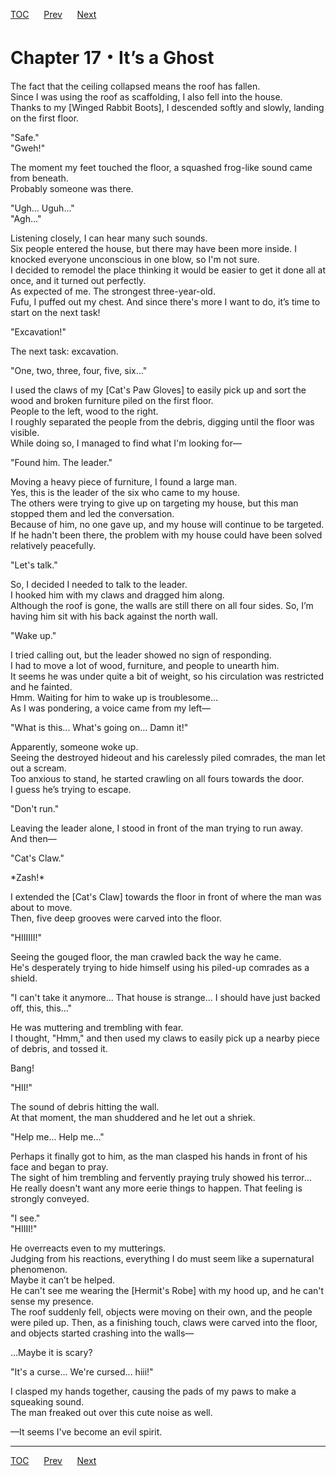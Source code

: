 [TOC](../readme.md)&nbsp;&nbsp;&nbsp;&nbsp;&nbsp;&nbsp;[Prev](Section_0016.md)&nbsp;&nbsp;&nbsp;&nbsp;&nbsp;&nbsp;[Next](Section_0018.md)



# Chapter 17・It’s a Ghost

The fact that the ceiling collapsed means the roof has fallen.  
Since I was using the roof as scaffolding, I also fell into the house.  
Thanks to my \[Winged Rabbit Boots\], I descended softly and slowly,
landing on the first floor.  
  
"Safe."  
"Gweh!"  
  
The moment my feet touched the floor, a squashed frog-like sound came
from beneath.  
Probably someone was there.  
  
"Ugh... Uguh..."  
"Agh..."  
  
Listening closely, I can hear many such sounds.  
Six people entered the house, but there may have been more inside. I
knocked everyone unconscious in one blow, so I'm not sure.  
I decided to remodel the place thinking it would be easier to get it
done all at once, and it turned out perfectly.  
As expected of me. The strongest three-year-old.  
Fufu, I puffed out my chest. And since there's more I want to do, it’s
time to start on the next task!  
  
"Excavation!"  
  
The next task: excavation.  
  
"One, two, three, four, five, six..."  
  
I used the claws of my \[Cat's Paw Gloves\] to easily pick up and sort
the wood and broken furniture piled on the first floor.  
People to the left, wood to the right.  
I roughly separated the people from the debris, digging until the floor
was visible.  
While doing so, I managed to find what I'm looking for—  
  
"Found him. The leader."  
  
Moving a heavy piece of furniture, I found a large man.  
Yes, this is the leader of the six who came to my house.  
The others were trying to give up on targeting my house, but this man
stopped them and led the conversation.  
Because of him, no one gave up, and my house will continue to be
targeted.  
If he hadn't been there, the problem with my house could have been
solved relatively peacefully.  
  
"Let's talk."  
  
So, I decided I needed to talk to the leader.  
I hooked him with my claws and dragged him along.  
Although the roof is gone, the walls are still there on all four sides.
So, I’m having him sit with his back against the north wall.  
  
"Wake up."  
  
I tried calling out, but the leader showed no sign of responding.  
I had to move a lot of wood, furniture, and people to unearth him.  
It seems he was under quite a bit of weight, so his circulation was
restricted and he fainted.  
Hmm. Waiting for him to wake up is troublesome…  
As I was pondering, a voice came from my left—  
  
"What is this... What's going on... Damn it!"  
  
Apparently, someone woke up.  
Seeing the destroyed hideout and his carelessly piled comrades, the man
let out a scream.  
Too anxious to stand, he started crawling on all fours towards the
door.  
I guess he’s trying to escape.  
  
"Don't run."  
  
Leaving the leader alone, I stood in front of the man trying to run
away.  
And then—  
  
"Cat's Claw."  
  
\*Zash!\*  
  
I extended the \[Cat's Claw\] towards the floor in front of where the
man was about to move.  
Then, five deep grooves were carved into the floor.  
  
"HIIIIII!"  
  
Seeing the gouged floor, the man crawled back the way he came.  
He's desperately trying to hide himself using his piled-up comrades as a
shield.  
  
"I can't take it anymore... That house is strange... I should have just
backed off, this, this..."  
  
He was muttering and trembling with fear.  
I thought, "Hmm," and then used my claws to easily pick up a nearby
piece of debris, and tossed it.  
  
Bang!  
  
"HII!"  
  
The sound of debris hitting the wall.  
At that moment, the man shuddered and he let out a shriek.  
  
"Help me... Help me..."  
  
Perhaps it finally got to him, as the man clasped his hands in front of
his face and began to pray.  
The sight of him trembling and fervently praying truly showed his
terror…  
He really doesn't want any more eerie things to happen. That feeling is
strongly conveyed.  
  
"I see."  
"HIIII!"  
  
He overreacts even to my mutterings.  
Judging from his reactions, everything I do must seem like a
supernatural phenomenon.  
Maybe it can’t be helped.  
He can't see me wearing the \[Hermit's Robe\] with my hood up, and he
can't sense my presence.  
The roof suddenly fell, objects were moving on their own, and the people
were piled up. Then, as a finishing touch, claws were carved into the
floor, and objects started crashing into the walls—  
  
...Maybe it is scary?  
  
"It's a curse... We're cursed... hiii!"  
  
I clasped my hands together, causing the pads of my paws to make a
squeaking sound.  
The man freaked out over this cute noise as well.  
  
—It seems I've become an evil spirit.  
  
  
  


---
[TOC](../readme.md)&nbsp;&nbsp;&nbsp;&nbsp;&nbsp;&nbsp;[Prev](Section_0016.md)&nbsp;&nbsp;&nbsp;&nbsp;&nbsp;&nbsp;[Next](Section_0018.md)

